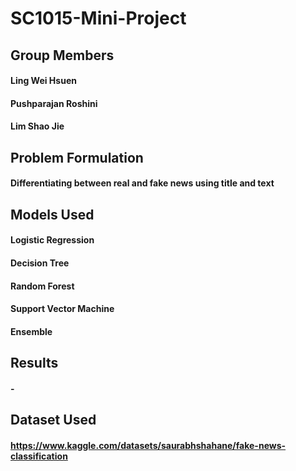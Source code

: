 # SC1015-Mini-Project


## Group Members
#### Ling Wei Hsuen
#### Pushparajan Roshini
#### Lim Shao Jie

## Problem Formulation
#### Differentiating between real and fake news using title and text


## Models Used
#### Logistic Regression

#### Decision Tree
#### Random Forest
#### Support Vector Machine
#### Ensemble

## Results
#### - 

## Dataset Used
#### https://www.kaggle.com/datasets/saurabhshahane/fake-news-classification
